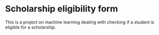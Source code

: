 # Scholarship eligibility form
 This is a project on machine learning dealing with checking if a student is eligible for a scholarship.
